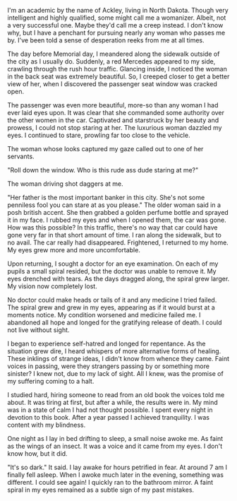 I'm an academic by the name of Ackley, living in North Dakota. Though very intelligent and highly qualified, some might call me a womanizer. Albeit, not a very successful one. Maybe they'd call me a creep instead. I don't know why, but I have a penchant for pursuing nearly any woman who passes me by. I've been told a sense of desperation reeks from me at all times.

The day before Memorial day, I meandered along the sidewalk outside of the city as I usually do. Suddenly, a red Mercedes appeared to my side, crawling through the rush hour traffic. Glancing inside, I noticed the woman in the back seat was extremely beautiful. So, I creeped closer to get a better view of her, when I discovered the passenger seat window was cracked open.

The passenger was even more beautiful, more-so than any woman I had ever laid eyes upon. It was clear that she commanded some authority over the other women in the car. Captivated and starstruck by her beauty and prowess, I could not stop staring at her. The luxurious woman dazzled my eyes. I continued to stare, prowling far too close to the vehicle.

The woman whose looks captured my gaze called out to one of her servants. 

"Roll down the window. Who is this rude ass dude staring at me?"

The woman driving shot daggers at me.

"Her father is the most important banker in this city. She's not some penniless fool you can stare at as you please." The older woman said in a posh british accent. She then grabbed a golden perfume bottle and sprayed it in my face. I rubbed my eyes and when I opened them, the car was gone. How was this possible? In this traffic, there's no way that car could have gone very far in that short amount of time. I ran along the sidewalk, but to no avail. The car really had disappeared. Frightened, I returned to my home. My eyes grew more and more uncomfortable.

Upon returning, I sought a doctor for an eye examination. On each of my pupils a small spiral resided, but the doctor was unable to remove it. My eyes drenched with tears. As the days dragged along, the spiral grew larger. My vision now completely lost.

No doctor could make heads or tails of it and any medicine I tried failed. The spiral grew and grew in my eyes, appearing as if it would burst at a moments notice. My condition worsened and medicine failed me. I abandoned all hope and longed for the gratifying release of death. I could not live without sight.

I began to experience self-hatred and longed for repentance. As the situation grew dire, I heard whispers of more alternative forms of healing. These inklings of strange ideas, I didn't know from whence they came. Faint voices in passing, were they strangers passing by or something more sinister? I knew not, due to my lack of sight. All I knew, was the promise of my suffering coming to a halt.

I studied hard, hiring someone to read from an old book the voices told me about. It was tiring at first, but after a while, the results were in. My mind was in a state of calm I had not thought possible. I spent every night in devotion to this book. After a year passed I achieved tranquility. I was content with my blindness.

One night as I lay in bed drifting to sleep, a small noise awoke me. As faint as the wings of an insect. It was a voice and it came from my eyes. I don't know how, but it did.

"It's so dark." It said. I lay awake for hours petrified in fear. At around 7 am I finally fell asleep. When I awoke much later in the evening, something was different. I could see again! I quickly ran to the bathroom mirror. A faint spiral in my eyes remained as a subtle sign of my past mistakes.